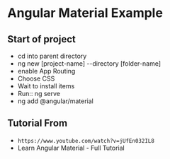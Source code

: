 # Angular Material Example
## Start of project
- cd into parent directory
- ng new [project-name] --directory [folder-name]
- enable App Routing
- Choose CSS
- Wait to install items
- Run:: ng serve
- ng add @angular/material

## Tutorial From
- `https://www.youtube.com/watch?v=jUfEn032IL8`
- Learn Angular Material - Full Tutorial